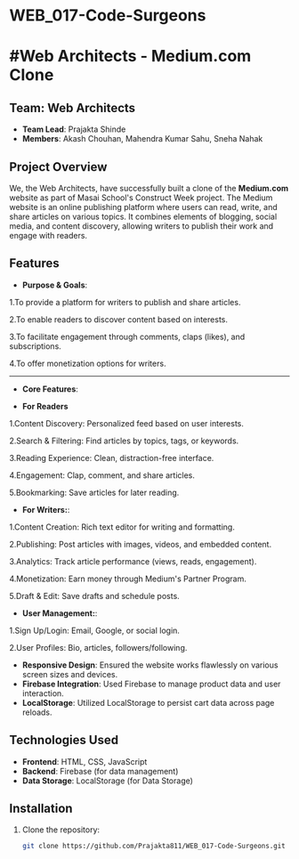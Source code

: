 # WEB_017-Code-Surgeons

# #Web Architects - Medium.com Clone

## Team: Web Architects

- **Team Lead**: Prajakta Shinde
- **Members**: Akash Chouhan, Mahendra Kumar Sahu, Sneha Nahak

## Project Overview

We, the Web Architects, have successfully built a clone of the **Medium.com** website as part of Masai School's Construct Week project. The Medium website is an online publishing platform where users can read, write, and share articles on various topics. It combines elements of blogging, social media, and content discovery, allowing writers to publish their work and engage with readers.

## Features

- **Purpose & Goals**:

1.To provide a platform for writers to publish and share articles.

2.To enable readers to discover content based on interests.

3.To facilitate engagement through comments, claps (likes), and subscriptions.

4.To offer monetization options for writers.

---

- **Core Features**:

- **For Readers**

1.Content Discovery: Personalized feed based on user interests.

2.Search & Filtering: Find articles by topics, tags, or keywords.

3.Reading Experience: Clean, distraction-free interface.

4.Engagement: Clap, comment, and share articles.

5.Bookmarking: Save articles for later reading.

- **For Writers:**:

1.Content Creation: Rich text editor for writing and formatting.

2.Publishing: Post articles with images, videos, and embedded content.

3.Analytics: Track article performance (views, reads, engagement).

4.Monetization: Earn money through Medium's Partner Program.

5.Draft & Edit: Save drafts and schedule posts.

- **User Management:**:

1.Sign Up/Login: Email, Google, or social login.

2.User Profiles: Bio, articles, followers/following.

- **Responsive Design**: Ensured the website works flawlessly on various screen sizes and devices.
- **Firebase Integration**: Used Firebase to manage product data and user interaction.
- **LocalStorage**: Utilized LocalStorage to persist cart data across page reloads.

## Technologies Used

- **Frontend**: HTML, CSS, JavaScript
- **Backend**: Firebase (for data management)
- **Data Storage**: LocalStorage (for Data Storage)

## Installation

1. Clone the repository:
   ```bash
   git clone https://github.com/Prajakta811/WEB_017-Code-Surgeons.git
   ```
